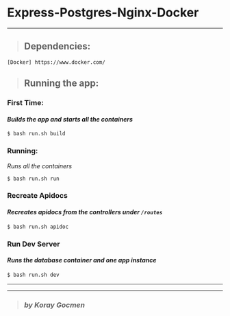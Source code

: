 # Express-Postgres-Nginx-Docker
---


> ## Dependencies:
```
[Docker] https://www.docker.com/ 
```

> ## Running the app:
### First Time:
#### *Builds the app and starts all the containers*
```
$ bash run.sh build
```
### Running:
*Runs all the containers*
```
$ bash run.sh run
```
### Recreate Apidocs
#### *Recreates apidocs from the controllers under `/routes`*
```
$ bash run.sh apidoc
```
### Run Dev Server
#### *Runs the database container and one app instance*
```
$ bash run.sh dev
```

---
---
> ### *by Koray Gocmen*
